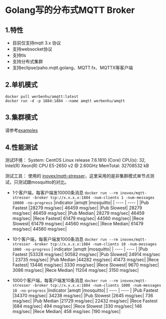 # Golang写的分布式MQTT Broker

## 1.特性
 - 目前仅支持mqtt 3.x 协议
 - 支持websocket协议
 - 支持tls
 - 支持分布式集群
 - 支持eclipse/paho.mqtt.golang、MQTT.fx、MQTTX等客户端


## 2.单机模式

```
docker pull werbenhu/amqtt:latest
docker run -d -p 1884:1884 --name amqtt werbenhu/amqtt 
```

## 3.集群模式
请参考[examples][1]


## 4.性能测试

测试环境：
System: CentOS Linux release 7.6.1810 (Core)
CPU(s): 32, Intel(R) Xeon(R) CPU E5-2650 v2 @ 2.60GHz
MemTotal: 32708532 kB

测试工具：
使用的 [inovex/mqtt-stresser][2]，这里采用的是非集群模式单节点测试，只测试跟mosquitto的对比。

 - 1个客户端，每客户端发10000条消息
`docker run --rm inovex/mqtt-stresser -broker tcp://x.x.x.x:1884 -num-clients 1 -num-messages 10000 -no-progress`
|indicator	|amqtt	|mosquitto|
|  ----  | ----  |
|Pub Fastest	|28279 msg/sec|	46459 msg/sec|
|Pub Slowest|	28279 msg/sec|	46459 msg/sec|
|Pub Median|	28279 msg/sec|	46459 msg/sec|
|Rece Fastest|	61479 msg/sec|	44560 msg/sec|
|Rece Slowest|	61479 msg/sec|	44560 msg/sec|
|Rece Median|	61479 msg/sec|	44560 msg/sec|



 - 10个客户端，每客户端发1000条消息
`docker run --rm inovex/mqtt-stresser -broker tcp://x.x.x.x:1884 -num-clients 10 -num-messages 1000 -no-progress`
| indicator 	|amqtt	|mosquitto|
|  ----  | ----  |
|Pub Fastest	|53328 msg/sec|	50582 msg/sec|
|Pub Slowest|	24914 msg/sec |	23735 msg/sec|
|Pub Median	|44282 msg/sec|	41473 msg/sec|
|Rece Fastest|	13446 msg/sec|	3330 msg/sec|
|Rece Slowest|	9670 msg/sec|	3086 msg/sec|
|Rece Median|	11204 msg/sec|	3150 msg/sec|

 

 - 1000个客户端，每客户端发10条消息
`docker run --rm inovex/mqtt-stresser -broker tcp://x.x.x.x:1884 -num-clients 1000 -num-messages 10 -no-progress`
|indicator	|amqtt	|mosquitto|
|  ----  | ----  |
|Pub Fastest	|34370 msg/sec|	34238 msg/sec|
|Pub Slowest	|2645 msg/sec|	736 msg/sec|
|Pub Median	|21729 msg/sec|	22432 msg/sec|
|Rece Fastest	 |684 msg/sec|	494 msg/sec|
|Rece Slowest	|330 msg/sec|	146 msg/sec|
|Rece Median|	458 msg/sec	|190 msg/sec|

  [1]: https://github.com/werbenhu/amqtt/tree/master/example
  [2]: https://github.com/inovex/mqtt-stresser